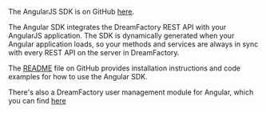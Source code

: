The AngularJS SDK is on GitHub [here](https://github.com/dreamfactorysoftware/angular-dreamfactory).

The Angular SDK integrates the DreamFactory REST API with your AngularJS application. The SDK is dynamically generated when your Angular application loads, so your methods and services are always in sync with every REST API on the server in DreamFactory. 

The [README](https://github.com/dreamfactorysoftware/angular-dreamfactory/blob/master/README.md) file on GitHub provides installation instructions and code examples for how to use the Angular SDK.

There's also a DreamFactory user management module for Angular, which you can find [here](https://github.com/dreamfactorysoftware/angular_dreamfactory_user_management_module)